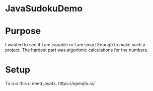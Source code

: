 # JavaSudokuDemo
 
 <h1>Purpose</h1>
 I wanted to see if I am capable or I am smart Enough to make such a project. The hardest part was algoritmic calculations for the numbers.
 
<h1>Setup</h1>
To run this u need javafx. https://openjfx.io/

